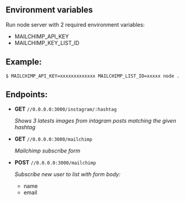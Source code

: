 ## Environment variables

Run node server with 2 required environment variables:
 
- MAILCHIMP_API_KEY
- MAILCHIMP_KEY_LIST_ID





## Example:

    $ MAILCHIMP_API_KEY=xxxxxxxxxxxxx MAILCHIMP_LIST_ID=xxxxx node .



    
    
## Endpoints:

- **GET** `//0.0.0.0:3000/instagram/:hashtag`
    
  *Shows 3 latests images from intagram posts matching the given hashtag*

- **GET** `//0.0.0.0:3000/mailchimp`
    
	*Mailchimp subscribe form*
	
- **POST** `//0.0.0.0:3000/mailchimp` 

	*Subscribe new user to list with form body:*
	
	- name
	- email